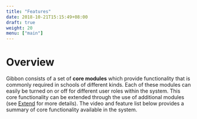 ```yaml
---
title: "Features"
date: 2018-10-21T15:15:49+08:00
draft: true
weight: 20
menu: ["main"]
---
```


# Overview

Gibbon consists of a set of **core modules** which provide functionality that is commonly required in schools of different kinds. Each of these modules can easily be turned on or off for different user roles within the system. This core functionality can be extended through the use of additional modules (see [Extend](/extend) for more details). The video and feature list below provides a summary of core functionality available in the system.
